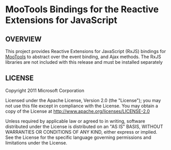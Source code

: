 MooTools Bindings for the Reactive Extensions for JavaScript
============================================================
## OVERVIEW

This project provides Reactive Extensions for JavaScript (RxJS) bindings for [MooTools](http://mootools.net/) to abstract over the event binding, and Ajax methods.  The RxJS libraries are not included with this release and must be installed separately

## LICENSE

Copyright 2011 Microsoft Corporation

Licensed under the Apache License, Version 2.0 (the "License");
you may not use this file except in compliance with the License.
You may obtain a copy of the License at
  http://www.apache.org/licenses/LICENSE-2.0

Unless required by applicable law or agreed to in writing, software
distributed under the License is distributed on an "AS IS" BASIS,
WITHOUT WARRANTIES OR CONDITIONS OF ANY KIND, either express or implied.
See the License for the specific language governing permissions and
limitations under the License.